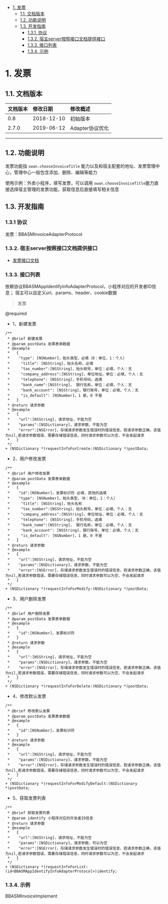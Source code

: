 <!-- TOC -->

- [1. 发票](#1-发票)
    - [1.1. 文档版本](#11-文档版本)
    - [1.2. 功能说明](#12-功能说明)
    - [1.3. 开发指南](#13-开发指南)
        - [1.3.1. 协议](#131-一协议)
        - [1.3.2. 宿主server按照接口文档提供接口](#132-一宿主server按照接口文档提供接口)
        - [1.3.3. 接口列表](#133-接口列表)
        - [1.3.4. 示例](#134-示例)

<!-- /TOC -->
# 1. 发票

## 1.1. 文档版本

|文档版本|修改日期|修改概述|
|:--|:--|:--|
|0.8|2018-12-10|初始版本|
|2.7.0|2019-06-12|Adapter协议优化|

--------------------------
## 1.2. 功能说明
发票功能指 `swan.chooseInvoiceTitle` 能力以及和宿主配套的地址、发票管理中心，管理中心一般包含添加、删除、编辑等能力

使用示例：外卖小程序，填写发票，可以调用 `swan.chooseInvoiceTitle`能力直接选择宿主管理的发票功能，获取信息后直接填写相关信息

## 1.3. 开发指南
### 1.3.1 协议

发票：BBASMInvoiceAdapterProtocol

### 1.3.2. 宿主server按照接口文档提供接口

* [发票接口文档](../需要接入方实现的Adapter服务/发票.md)

### 1.3.3. 接口列表

 依赖协议BBASMAppIdentifyInfoAdapterProtocol，小程序对应的开发者ID信息；
 宿主可以自定义url、params、header、cookie数据

> 发票 

@required

* 1、新建发票

```
/**
 * @brief 新建发票
 * @param postData 发票表单数据
 * @example
 *   {
 *    "type": [NSNumber]，抬头类型，必填（0：单位，1：个人）
 *     "title": [NSString]，抬头名称，必填
 *     "tax_number":[NSString]，抬头税号，单位：必填，个人：无
 *     "company_address":[NSString]，单位地址，单位：必填，个人：无
 *     "telephone": [NSString]，手机号码，选填
 *     "bank_name":[NSString]， 银行名称，单位：必填，个人：无
 *     "bank_account": [NSString]，银行账号，单位：必填，个人：无
 *     "is_default": [NSNumber]，1 是，0 不是
 *   }
 * @return 请求参数
 * @example
 *   {
 *    "url":[NSString]，请求地址，不能为空
 *    "params":[NSDictionary]，请求参数，不能为空
 *    "error":[NSError]，存储请求参数发生错误时的错误信息，若请求参数正确，该值为nil,若请求参数错误，需要存储错误信息，同时请求参数可以为空，不会发起请求
 *   }
 */
+ (NSDictionary *)requestInfoForCreate:(NSDictionary *)postData;
```
* 2、用户修改发票

```
/**
 * @brief 用户修改发票
 * @param postData 发票表单数据
 * @example
 *   {
 *    "id":[NSNumber]，发票标识符 必填，其他的选填
 *    "type": [NSNumber]，抬头类型，（0：单位，1：个人）
 *     "title": [NSString]，抬头名称
 *     "tax_number":[NSString]，抬头税号，单位：必填，个人：无
 *     "company_address":[NSString]，单位地址，单位：必填，个人：无
 *     "telephone": [NSString]，手机号码，选填
 *     "bank_name":[NSString]， 银行名称，单位：必填，个人：无
 *     "bank_account": [NSString]，银行账号，单位：必填，个人：无
 *     "is_default": [NSNumber]，1 是，0 不是
 *   }
 * @return 请求参数
 * @example
 *   {
 *    "url":[NSString]，请求地址，不能为空
 *    "params":[NSDictionary]，请求参数，不能为空
 *    "error":[NSError]，存储请求参数发生错误时的错误信息，若请求参数正确，该值为nil,若请求参数错误，需要存储错误信息，同时请求参数可以为空，不会发起请求
 *   }
 */
+ (NSDictionary *)requestInfoForModify:(NSDictionary *)postData;
```
* 3、用户删除发票

```
/**
 * @brief 用户删除发票
 * @param postData 发票表单数据
 * @example
 *   {
 *    "id":[NSNumber]，发票标识符
 *   }
 * @return 请求参数
 * @example
 *   {
 *    "url":[NSString]，请求地址，不能为空
 *    "params":[NSDictionary]，请求参数，不能为空
 *    "error":[NSError]，存储请求参数发生错误时的错误信息，若请求参数正确，该值为nil,若请求参数错误，需要存储错误信息，同时请求参数可以为空，不会发起请求
 *   }
 */
+ (NSDictionary *)requestInfoForDelete:(NSDictionary *)postData;
```
* 4、修改默认发票

```
/**
 * @brief 修改默认发票
 * @param postData 发票表单数据
 * @example
 *   {
 *    "id":[NSNumber]，发票标识符
 *   }
 * @return 请求参数
 * @example
 *   {
 *    "url":[NSString]，请求地址，不能为空
 *    "params":[NSDictionary]，请求参数，不能为空
 *    "error":[NSError]，存储请求参数发生错误时的错误信息，若请求参数正确，该值为nil,若请求参数错误，需要存储错误信息，同时请求参数可以为空，不会发起请求
 *   }
 */
+ (NSDictionary *)requestInfoForModifyDefault:(NSDictionary *)postData;
```
* 5、获取发票列表

```                         
/**
 * @brief 获取发票列表
 * @param identify 小程序对应的开发者ID信息
 * @return 请求参数
 * @example
 *   {
 *    "url":[NSString]，请求地址，不能为空
 *    "params":[NSDictionary]，请求参数，可以为空
 *    "error":[NSError]，存储请求参数发生错误时的错误信息，若请求参数正确，该值为nil,若请求参数错误，需要存储错误信息，同时请求参数可以为空，不会发起请求
 *   }
 */
+ (NSDictionary *)requestInfoForList:(id<BBASMAppIdentifyInfoAdapterProtocol>)identify;
```
### 1.3.4. 示例
BBASMInvoiceImplement

